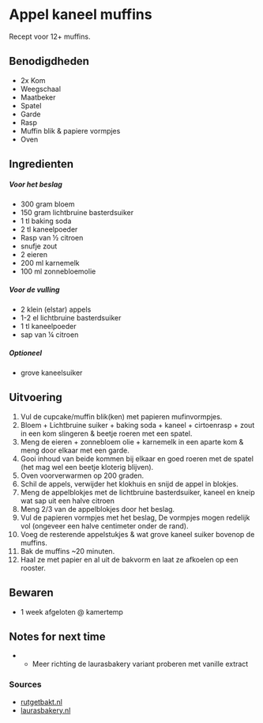 # Appel kaneel muffins

Recept voor 12+ muffins.

## Benodigdheden

* 2x Kom
* Weegschaal
* Maatbeker
* Spatel
* Garde
* Rasp
* Muffin blik & papiere vormpjes
* Oven

## Ingredienten

##### Voor het beslag

* 300 gram bloem
* 150 gram lichtbruine basterdsuiker
* 1 tl baking soda
* 2 tl kaneelpoeder
* Rasp van ½ citroen
* snufje zout
* 2 eieren
* 200 ml karnemelk
* 100 ml zonnebloemolie

##### Voor de vulling

* 2 klein (elstar) appels
* 1-2 el lichtbruine basterdsuiker
* 1 tl kaneelpoeder
* sap van ¼ citroen

##### Optioneel

* grove kaneelsuiker

## Uitvoering

1. Vul de cupcake/muffin blik(ken) met papieren mufinvormpjes.
2. Bloem + Lichtbruine suiker + baking soda + kaneel + cirtoenrasp + zout in een kom slingeren & beetje roeren met een spatel.
3. Meng de eieren + zonnebloem olie + karnemelk in een aparte kom & meng door elkaar met een garde.
4. Gooi inhoud van beide kommen bij elkaar en goed roeren met de spatel (het mag wel een beetje kloterig blijven).
5. Oven voorverwarmen op 200 graden.
6. Schil de appels, verwijder het klokhuis en snijd de appel in blokjes.
7. Meng de appelblokjes met de lichtbruine basterdsuiker, kaneel en kneip wat sap uit een halve citroen
8. Meng 2/3 van de appelblokjes door het beslag.
9. Vul de papieren vormpjes met het beslag, De vormpjes mogen redelijk vol (ongeveer een halve centimeter onder de rand).
10. Voeg de resterende appelstukjes & wat grove kaneel suiker bovenop de muffins.
11. Bak de muffins ~20 minuten.
12. Haal ze met papier en al uit de bakvorm en laat ze afkoelen op een rooster.


## Bewaren

* 1 week afgeloten @ kamertemp

## Notes for next time

* - Meer richting de laurasbakery variant proberen met vanille extract

### Sources
* [rutgetbakt.nl](https://rutgerbakt.nl/gebak-recepten/muffins/appel-kaneel-muffins/)
* [laurasbakery.nl](https://www.laurasbakery.nl/appel-kaneel-muffins/)
